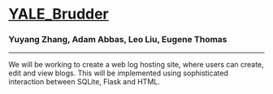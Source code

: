# [YALE_Brudder](https://www.youtube.com/watch?v=WRtpPGxljK4)
### Yuyang Zhang, Adam Abbas, Leo Liu, Eugene Thomas ###
---	
We will be working to create a web log hosting site, where users can create, edit and view blogs. This will be implemented using sophisticated interaction between SQLite, Flask and HTML.
